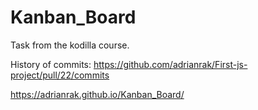 # Kanban_Board


Task from the kodilla course. 

History of commits: https://github.com/adrianrak/First-js-project/pull/22/commits

https://adrianrak.github.io/Kanban_Board/
